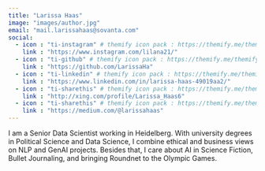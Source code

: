 ```yaml
---
title: "Larissa Haas"
image: "images/author.jpg"
email: "mail.larissahaas@sovanta.com"
social:
  - icon : "ti-instagram" # themify icon pack : https://themify.me/themify-icons
    link : "https://www.instagram.com/lilana21/"
  - icon : "ti-github" # themify icon pack : https://themify.me/themify-icons
    link : "https://github.com/LarissaHa"
  - icon : "ti-linkedin" # themify icon pack : https://themify.me/themify-icons
    link : "https://www.linkedin.com/in/larissa-haas-49019aa2/"
  - icon : "ti-sharethis" # themify icon pack : https://themify.me/themify-icons
    link : "http://xing.com/profile/Larissa_Haas6"
  - icon : "ti-sharethis" # themify icon pack : https://themify.me/themify-icons
    link : "https://medium.com/@larissahaas"
---
```


I am a Senior Data Scientist working in Heidelberg. With university degrees in Political Science and Data Science, I combine ethical and business views on NLP and GenAI projects. Besides that, I care about AI in Science Fiction, Bullet Journaling, and bringing Roundnet to the Olympic Games.